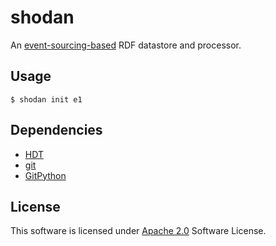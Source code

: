 # shodan

An [event-sourcing-based](http://martinfowler.com/eaaDev/EventSourcing.html) RDF datastore and processor.

## Usage

	$ shodan init e1

## Dependencies

* [HDT](http://www.rdfhdt.org/)
* [git](http://git-scm.com/)
* [GitPython](https://github.com/gitpython-developers/GitPython)

## License

This software is licensed under [Apache 2.0](http://www.apache.org/licenses/LICENSE-2.0.html) Software License.
